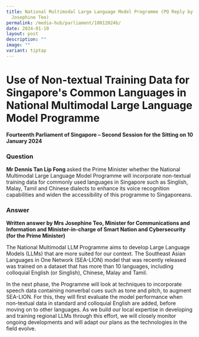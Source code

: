 ```yaml
---
title: National Multimodal Large Language Model Programme (PQ Reply by Minister
  Josephine Teo)
permalink: /media-hub/parliament/10012024b/
date: 2024-01-10
layout: post
description: ""
image: ""
variant: tiptap
---
```

<h1>Use of Non-textual Training Data for Singapore's Common Languages in National Multimodal Large Language Model Programme</h1><p><strong>Fourteenth Parliament of Singapore – Second Session for the Sitting on 10 January 2024</strong></p><h3>Question</h3><p><strong>Mr Dennis Tan Lip Fong </strong>asked the Prime Minister whether the National Multimodal Large Language Model Programme will incorporate non-textual training data for commonly used languages in Singapore such as Singlish, Malay, Tamil and Chinese dialects to enhance its voice recognition capabilities and widen the accessibility of this programme to Singaporeans.</p><h3>Answer</h3><p><strong>Written answer by Mrs Josephine Teo, Minister for Communications and Information and Minister-in-charge of Smart Nation and Cybersecurity (for the Prime Minister)</strong></p><p>The National Multimodal LLM Programme aims to develop Large Language Models (LLMs) that are more suited for our context. The Southeast Asian Languages in One Network (SEA-LION) model that was recently released was trained on a dataset that has more than 10 languages, including colloquial English (or Singlish), Chinese, Malay and Tamil. &nbsp;</p><p>In the next phase, the Programme will look at techniques to incorporate speech data containing nonverbal cues such as tone and pitch, to augment SEA-LION. For this, they will first evaluate the model performance when non-textual data in standard and colloquial English are added, before moving on to other languages. As we build our local expertise in developing and training regional LLMs through this effort, we will closely monitor ongoing developments and will adapt our plans as the technologies in the field evolve.</p>